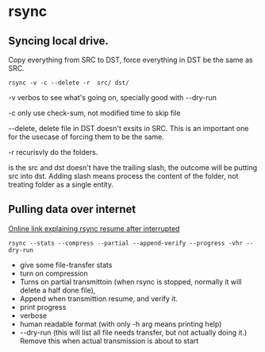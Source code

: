 # rsync


## Syncing local drive. 

Copy everything from SRC to DST, force everything in DST be the same as SRC.

```
rsync -v -c --delete -r  src/ dst/

```
-v verbos to see what's going on, specially good with --dry-run

-c only use check-sum, not modified time to skip file

--delete, delete file in DST doesn't exsits in SRC. This is an important one for the usecase of forcing them to be the same.

-r recurisvly do the folders. 

is the src and dst doesn't have the trailing slash, the outcome will be putting src into dst. Adding slash means process the content of the folder, not treating folder as a single entity.


## Pulling data over internet 


[Online link explaining rsync resume after interrupted](https://unix.stackexchange.com/questions/48298/can-rsync-resume-after-being-interrupted)


```
rsync --stats --compress --partial --append-verify --progress -vhr --dry-run
```

* give some file-transfer stats
* turn on compression
* Turns on partial transmittoin (when rsync is stopped, normally it will delete a half done file), 
* Append when transmittion resume, and verify it. 
* print progress
* verbose 
* human readable format (with only -h arg means printing help)
* --dry-run (this will list all file needs transfer, but not actually doing it.) Remove this when actual transmission is about to start